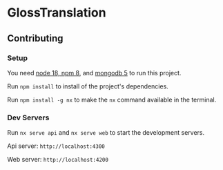 # GlossTranslation

## Contributing

### Setup

You need [node 18, npm 8](https://nodejs.org/en/download/), and [mongodb 5](https://www.mongodb.com/docs/manual/installation/) to run this project.

Run `npm install` to install of the project's dependencies.

Run `npm install -g nx` to make the `nx` command available in the terminal.

### Dev Servers

Run `nx serve api` and `nx serve web` to start the development servers.

Api server: `http://localhost:4300`

Web server: `http://localhost:4200`
